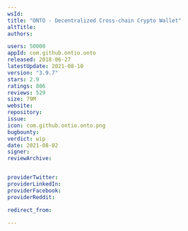 ```yaml
---
wsId: 
title: "ONTO - Decentralized Cross-chain Crypto Wallet"
altTitle: 
authors:

users: 50000
appId: com.github.ontio.onto
released: 2018-06-27
latestUpdate: 2021-08-10
version: "3.9.7"
stars: 2.9
ratings: 806
reviews: 529
size: 79M
website: 
repository: 
issue: 
icon: com.github.ontio.onto.png
bugbounty: 
verdict: wip
date: 2021-08-02
signer: 
reviewArchive:


providerTwitter: 
providerLinkedIn: 
providerFacebook: 
providerReddit: 

redirect_from:

---
```



